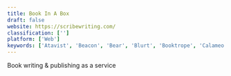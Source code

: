 ```yaml
---
title: Book In A Box
draft: false 
website: https://scribewriting.com/
classification: ['']
platform: ['Web']
keywords: ['Atavist', 'Beacon', 'Bear', 'Blurt', 'Booktrope', 'Calameo', 'CreateSpace', 'Inkshares', 'Liberio', 'Lofree Four Seasons Keyboard', 'Lulu', 'MagCloud', 'Microsoft Modern Keyboard', 'Penana', 'PublishDrive', 'Reedsy', 'Refly', 'Squibler', 'Stato', 'Tablo', 'USB Typewriter', 'Y-Productive']
---
```

Book writing & publishing as a service